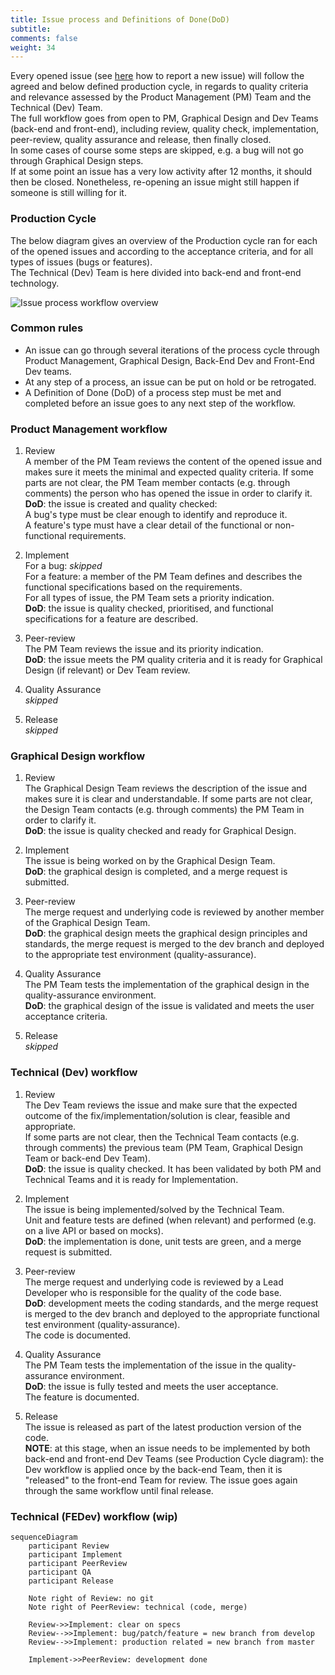 ```yaml
---
title: Issue process and Definitions of Done(DoD)
subtitle: 
comments: false
weight: 34
---
```



Every opened issue (see [here](https://sis-cc.gitlab.io/dotstatsuite-documentation/page/contributing/report-an-issue/) how to report a new issue) will follow the agreed and below defined production cycle, in regards to quality criteria and relevance assessed by the Product Management (PM) Team and the Technical (Dev) Team.<br>
The full workflow goes from open to PM, Graphical Design and Dev Teams (back-end and front-end), including review, quality check, implementation, peer-review, quality assurance and release, then finally closed.<br>
In some cases of course some steps are skipped, e.g. a bug will not go through Graphical Design steps.<br>
If at some point an issue has a very low activity after 12 months, it should then be closed. Nonetheless, re-opening an issue might still happen if someone is still willing for it.<br>

### Production Cycle

<!---```mermaid
sequenceDiagram;
open->>PM: all issues;
PM->>Design: all features with UI impact;
PM->>DevBackEnd: without UI impact but with back-end;
PM->>DevFrontEnd: without UI impact nor back-end;
Design->>DevBackEnd: with back-end;
Design->>DevFrontEnd: without back-end;
DevBackEnd->>DevFrontEnd: with front-end;
DevBackEnd-xclosed: without front-end;
DevFrontEnd-xclosed: ;
PM--xclosed: rejected issues;
```--->

The below diagram gives an overview of the Production cycle ran for each of the opened issues and according to the acceptance criteria, and for all types of issues (bugs or features).<br>
The Technical (Dev) Team is here divided into back-end and front-end technology.

![Issue process workflow overview](/images/IssueProcessWorkflow.png)

### Common rules
- An issue can go through several iterations of the process cycle through Product Management, Graphical Design, Back-End Dev and Front-End Dev teams.
- At any step of a process, an issue can be put on hold or be retrogated.
- A Definition of Done (DoD) of a process step must be met and completed before an issue goes to any next step of the workflow.

### Product Management workflow
1. Review<br>
A member of the PM Team reviews the content of the opened issue and makes sure it meets the minimal and expected quality criteria. If some parts are not clear, the PM Team member contacts (e.g. through comments) the person who has opened the issue in order to clarify it.<br>
**DoD**: the issue is created and quality checked:<br>
A bug's type must be clear enough to identify and reproduce it.<br>
A feature's type must have a clear detail of the functional or non-functional requirements.<br>

2. Implement<br>
For a bug: _skipped_<br>
For a feature: a member of the PM Team defines and describes the functional specifications based on the requirements.<br>
For all types of issue, the PM Team sets a priority indication.<br>
**DoD**: the issue is quality checked, prioritised, and functional specifications for a feature are described.<br>

3. Peer-review<br>
The PM Team reviews the issue and its priority indication.<br>
**DoD**: the issue meets the PM quality criteria and it is ready for Graphical Design (if relevant) or Dev Team review.<br>

4. Quality Assurance<br>
_skipped_

5. Release<br>
_skipped_

### Graphical Design workflow
1. Review<br>
The Graphical Design Team reviews the description of the issue and makes sure it is clear and understandable. If some parts are not clear, the Design Team contacts (e.g. through comments) the PM Team in order to clarify it.<br>
**DoD**: the issue is quality checked and ready for Graphical Design.<br>

2. Implement<br>
The issue is being worked on by the Graphical Design Team.<br>
**DoD**: the graphical design is completed, and a merge request is submitted.<br>

3. Peer-review<br>
The merge request and underlying code is reviewed by another member of the Graphical Design Team.<br>
**DoD**: the graphical design meets the graphical design principles and standards, the merge request is merged to the dev branch and deployed to the appropriate test environment (quality-assurance).<br>

4. Quality Assurance<br>
The PM Team tests the implementation of the graphical design in the quality-assurance environment.<br>
**DoD**: the graphical design of the issue is validated and meets the user acceptance criteria.<br>

5. Release<br>
_skipped_

### Technical (Dev) workflow
1. Review<br>
The Dev Team reviews the issue and make sure that the expected outcome of the fix/implementation/solution is clear, feasible and appropriate.<br>
If some parts are not clear, then the Technical Team contacts (e.g. through comments) the previous team (PM Team, Graphical Design Team or back-end Dev Team).<br>
**DoD**: the issue is quality checked. It has been validated by both PM and Technical Teams and it is ready for Implementation.<br>

2. Implement<br>
The issue is being implemented/solved by the Technical Team.<br>
Unit and feature tests are defined (when relevant) and performed (e.g. on a live API or based on mocks).<br> 
**DoD**: the implementation is done, unit tests are green, and a merge request is submitted.<br>

3. Peer-review<br>
The merge request and underlying code is reviewed by a Lead Developer who is responsible for the quality of the code base.<br>
**DoD**: development meets the coding standards, and the merge request is merged to the dev branch and deployed to the appropriate functional test environment (quality-assurance).<br>
The code is documented.<br>

4. Quality Assurance<br>
The PM Team tests the implementation of the issue in the quality-assurance environment.<br>
**DoD**: the issue is fully tested and meets the user acceptance.<br>
The feature is documented.<br>

5. Release<br>
The issue is released as part of the latest production version of the code.<br>
**NOTE**: at this stage, when an issue needs to be implemented by both back-end and front-end Dev Teams (see Production Cycle diagram): the Dev workflow is applied once by the back-end Team, then it is "released" to the front-end Team for review. The issue goes again through the same workflow until final release.<br>

### Technical (FEDev) workflow (wip)

```mermaid
sequenceDiagram
    participant Review
    participant Implement
    participant PeerReview
    participant QA
    participant Release

    Note right of Review: no git
    Note right of PeerReview: technical (code, merge)

    Review->>Implement: clear on specs
    Review-->>Implement: bug/patch/feature = new branch from develop
    Review-->>Implement: production related = new branch from master

    Implement->>PeerReview: development done
```


